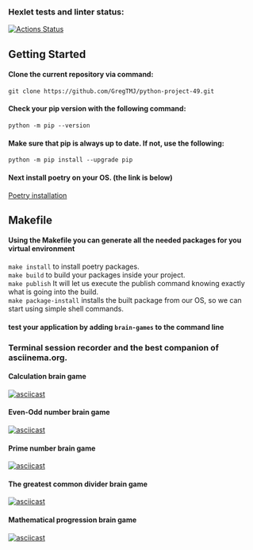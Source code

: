 ### Hexlet tests and linter status:
[![Actions Status](https://github.com/GregTMJ/python-project-49/workflows/hexlet-check/badge.svg)](https://github.com/GregTMJ/python-project-49/actions)


## Getting Started

#### Clone the current repository via command:
```git clone https://github.com/GregTMJ/python-project-49.git```

#### Check your pip version with the following command:
```python -m pip --version```

#### Make sure that pip is always up to date. If not, use the following:
```python -m pip install --upgrade pip```

#### Next install poetry on your OS. (the link is below)
[Poetry installation](https://python-poetry.org/docs/)


## Makefile

#### Using the Makefile you can generate all the needed packages for you virtual environment
```make install``` to install poetry packages. \
```make build``` to build your packages inside your project. \
```make publish``` It will let us execute the publish command knowing exactly what is going into the build. \
```make package-install``` installs the built package from our OS, so we can start using simple shell commands.

#### test your application by adding ```brain-games``` to the command line
###

### Terminal session recorder and the best companion of asciinema.org.
#### Calculation brain game
[![asciicast](https://asciinema.org/a/2JfsKSV5Pw9YAUkEduopfxfTi.svg)](https://asciinema.org/a/2JfsKSV5Pw9YAUkEduopfxfTi)

#### Even-Odd number brain game
[![asciicast](https://asciinema.org/a/lNMUrjZUAaFH9GQfLMrWAEW2M.svg)](https://asciinema.org/a/lNMUrjZUAaFH9GQfLMrWAEW2M)

#### Prime number brain game
[![asciicast](https://asciinema.org/a/ybU4xROPyLYwfRkoOXxkEIymy.svg)](https://asciinema.org/a/ybU4xROPyLYwfRkoOXxkEIymy)

#### The greatest common divider brain game 
[![asciicast](https://asciinema.org/a/rCI6D7mThAoq554WWFO7flvpQ.svg)](https://asciinema.org/a/rCI6D7mThAoq554WWFO7flvpQ)

#### Mathematical progression brain game
[![asciicast](https://asciinema.org/a/oMKBJk9UipgHwEAokKDbY5DT6.svg)](https://asciinema.org/a/oMKBJk9UipgHwEAokKDbY5DT6)